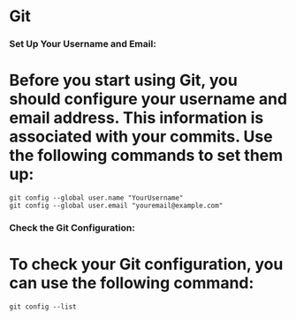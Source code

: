 # Git


### Set Up Your Username and Email:
# Before you start using Git, you should configure your username and email address. This information is associated with your commits. Use the following commands to set them up:

```
git config --global user.name "YourUsername"
git config --global user.email "youremail@example.com"
```

### Check the Git Configuration:
# To check your Git configuration, you can use the following command:

```
git config --list
```